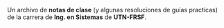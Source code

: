 Un archivo de **notas de clase** (y algunas resoluciones de guías practicas) de la carrera de **Ing. en Sistemas** de **UTN-FRSF**.
